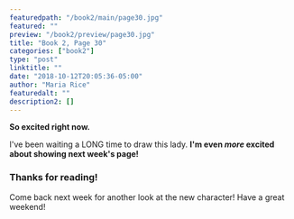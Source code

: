 ```yaml
---
featuredpath: "/book2/main/page30.jpg"
featured: ""
preview: "/book2/preview/page30.jpg"
title: "Book 2, Page 30"
categories: ["book2"]
type: "post"
linktitle: ""
date: "2018-10-12T20:05:36-05:00"
author: "Maria Rice"
featuredalt: ""
description2: []
---
```


**So excited right now.**

I've been waiting a LONG time to draw this lady. **I'm even _more_ excited about
showing next week's page!**

### Thanks for reading!

Come back next week for another look at the new character! Have a great weekend!
